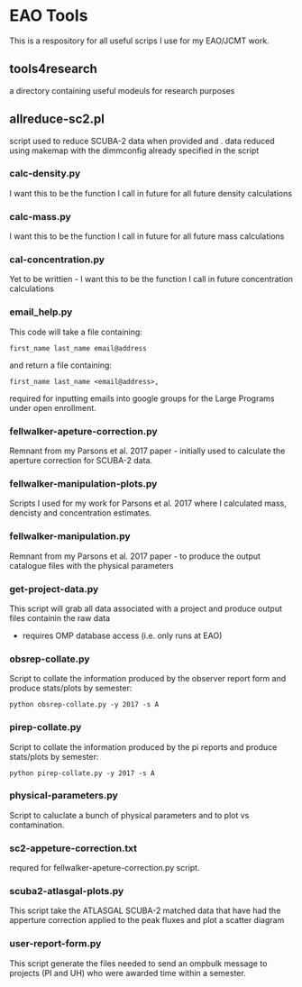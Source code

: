 # EAO Tools

This is a respository for all useful scrips I use for my EAO/JCMT work.

## tools4research

a directory containing useful modeuls for research purposes

## allreduce-sc2.pl

script used to reduce SCUBA-2 data when provided <ut> <obsid> and <name>. 
data reduced using makemap with the dimmconfig already specified in the script

### calc-density.py

I want this to be the function I call in future for all future density calculations

### calc-mass.py

I want this to be the function I call in future for all future mass calculations

### cal-concentration.py

Yet to be writtien - I want this to be the function I call in future concentration calculations

### email_help.py

This code will take a file containing: 

```
first_name last_name email@address
```

and return a file containing:

```
first_name last_name <email@address>,
```

required for inputting emails into google groups for the Large Programs under open enrollment. 

### fellwalker-apeture-correction.py

Remnant from my Parsons et al. 2017 paper - initially used to calculate the aperture correction for SCUBA-2 data. 

 ### fellwalker-manipulation-plots.py

Scripts I used for my work for Parsons et al. 2017 where I calculated mass, dencisty and concentration estimates.

### fellwalker-manipulation.py

Remnant from my Parsons et al. 2017 paper - to produce the output catalogue files with the physical parameters 

### get-project-data.py

This script will grab all data associated with a project and produce output files containin the raw data

* requires OMP database access (i.e. only runs at EAO)

###  obsrep-collate.py

Script to collate the information produced by the observer report form and produce stats/plots by semester:

```
python obsrep-collate.py -y 2017 -s A
```

### pirep-collate.py

Script to collate the information produced by the pi reports and produce stats/plots by semester:

```
python pirep-collate.py -y 2017 -s A
```

### physical-parameters.py

Script to caluclate a bunch of physical parameters and to plot vs contamination.

### sc2-appeture-correction.txt

requred for fellwalker-apeture-correction.py script. 

### scuba2-atlasgal-plots.py

This script  take the ATLASGAL SCUBA-2 matched data that have had
the apperture correction applied to the peak fluxes and plot a scatter diagram

### user-report-form.py

This script generate the files needed to send an  ompbulk message to projects (PI and UH) who were awarded time within a semester.




